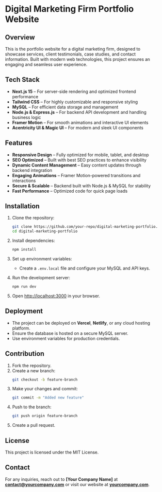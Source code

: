 # Digital Marketing Firm Portfolio Website

## Overview
This is the portfolio website for a digital marketing firm, designed to showcase services, client testimonials, case studies, and contact information. Built with modern web technologies, this project ensures an engaging and seamless user experience.

## Tech Stack
- **Next.js 15** – For server-side rendering and optimized frontend performance
- **Tailwind CSS** – For highly customizable and responsive styling
- **MySQL** – For efficient data storage and management
- **Node.js & Express.js** – For backend API development and handling business logic
- **Framer Motion** – For smooth animations and interactive UI elements
- **Acentricity UI & Magic UI** – For modern and sleek UI components

## Features
- **Responsive Design** – Fully optimized for mobile, tablet, and desktop
- **SEO Optimized** – Built with best SEO practices to enhance visibility
- **Dynamic Content Management** – Easy content updates through backend integration
- **Engaging Animations** – Framer Motion-powered transitions and interactions
- **Secure & Scalable** – Backend built with Node.js & MySQL for stability
- **Fast Performance** – Optimized code for quick page loads

## Installation
1. Clone the repository:
   ```bash
   git clone https://github.com/your-repo/digital-marketing-portfolio.git
   cd digital-marketing-portfolio
   ```
2. Install dependencies:
   ```bash
   npm install
   ```
3. Set up environment variables:
   - Create a `.env.local` file and configure your MySQL and API keys.

4. Run the development server:
   ```bash
   npm run dev
   ```
5. Open [http://localhost:3000](http://localhost:3000) in your browser.

## Deployment
- The project can be deployed on **Vercel**, **Netlify**, or any cloud hosting platform.
- Ensure the database is hosted on a secure MySQL server.
- Use environment variables for production credentials.

## Contribution
1. Fork the repository.
2. Create a new branch:
   ```bash
   git checkout -b feature-branch
   ```
3. Make your changes and commit:
   ```bash
   git commit -m "Added new feature"
   ```
4. Push to the branch:
   ```bash
   git push origin feature-branch
   ```
5. Create a pull request.

## License
This project is licensed under the MIT License.

## Contact
For any inquiries, reach out to **[Your Company Name]** at **contact@yourcompany.com** or visit our website at **[yourcompany.com](https://yourcompany.com)**.

